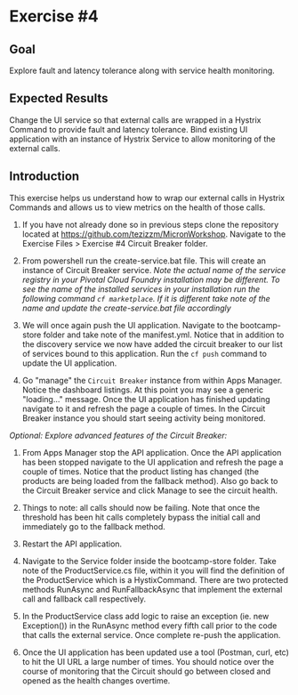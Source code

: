 # Exercise #4

## Goal

Explore fault and latency tolerance along with service health monitoring.

## Expected Results

Change the UI service so that external calls are wrapped in a Hystrix Command to provide fault and latency tolerance.  Bind existing UI application with an instance of Hystrix Service to allow monitoring of the external calls.

## Introduction

This exercise helps us understand how to wrap our external calls in Hystrix Commands and allows us to view metrics on the health of those calls.

1. If you have not already done so in previous steps clone the repository located at <https://github.com/tezizzm/MicronWorkshop>.  Navigate to the Exercise Files > Exercise #4 Circuit Breaker folder.

2. From powershell run the create-service.bat file.  This will create an instance of Circuit Breaker service.  *Note the actual name of the service registry in your Pivotal Cloud Foundry installation may be different.  To see the name of the installed services in your installation run the following command `cf marketplace`.  If it is different take note of the name and update the create-service.bat file accordingly*

3. We will once again push the UI application.  Navigate to the bootcamp-store folder and take note of the manifest.yml.  Notice that in addition to the discovery service we now have added the circuit breaker to our list of services bound to this application.  Run the `cf push` command to update the UI application.

4. Go "manage" the `Circuit Breaker` instance from within Apps Manager. Notice the dashboard listings.  At this point you may see a generic "loading..." message. Once the UI application has finished updating navigate to it and refresh the page a couple of times.  In the Circuit Breaker instance you should start seeing activity being monitored.

*Optional: Explore advanced features of the Circuit Breaker:*

1. From Apps Manager stop the API application.  Once the API application has been stopped navigate to the UI application and refresh the page a couple of times.  Notice that the product listing has changed (the products are being loaded from the fallback method).  Also go back to the Circuit Breaker service and click Manage to see the circuit health.  

2. Things to note: all calls should now be failing.  Note that once the threshold has been hit calls completely bypass the initial call and immediately go to the fallback method.

3. Restart the API application.

4. Navigate to the Service folder inside the bootcamp-store folder.  Take note of the ProductService.cs file, within it you will find the definition of the ProductService which is a HystixCommand.  There are two protected methods RunAsync and RunFallbackAsync that implement the external call and fallback call respectively.

5. In the ProductService class add logic to raise an exception (ie. new Exception()) in the RunAsync method every fifth call prior to the code that calls the external service.  Once complete re-push the application.

6. Once the UI application has been updated use a tool (Postman, curl, etc) to hit the UI URL a large number of times.  You should notice over the course of monitoring that the Circuit should go between closed and opened as the health changes overtime.